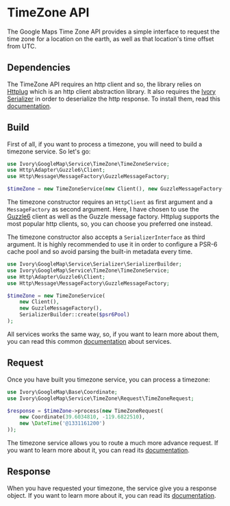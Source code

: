 # TimeZone API

The Google Maps Time Zone API provides a simple interface to request the time zone for a location on the earth, as well 
as that location's time offset from UTC.

## Dependencies

The TimeZone API requires an http client and so, the library relies on [Httplug](http://httplug.io/) which is an http 
client abstraction library. It also requires the [Ivory Serializer](https://github.com/bresam/ivory-serializer) in 
order to deserialize the http response. To install them, read this [documentation](/docs/installation.md).

## Build

First of all, if you want to process a timezone, you will need to build a timezone service. So let's go:

``` php
use Ivory\GoogleMap\Service\TimeZone\TimeZoneService;
use Http\Adapter\Guzzle6\Client;
use Http\Message\MessageFactory\GuzzleMessageFactory;

$timeZone = new TimeZoneService(new Client(), new GuzzleMessageFactory());
```

The timezone constructor requires an `HttpClient` as first argument and a `MessageFactory` as second argument. Here, 
I have chosen to use the [Guzzle6](http://docs.guzzlephp.org/en/latest/psr7.html) client as well as the Guzzle message 
factory. Httplug supports the most popular http clients, so, you can choose you preferred one instead.

The timezone constructor also accepts a `SerializerInterface` as third argument. It is highly recommended to use it in 
order to configure a PSR-6 cache pool and so avoid parsing the built-in metadata every time.  

``` php
use Ivory\GoogleMap\Service\Serializer\SerializerBuilder;
use Ivory\GoogleMap\Service\TimeZone\TimeZoneService;
use Http\Adapter\Guzzle6\Client;
use Http\Message\MessageFactory\GuzzleMessageFactory;

$timeZone = new TimeZoneService(
    new Client(),
    new GuzzleMessageFactory(),
    SerializerBuilder::create($psr6Pool)
);
```

All services works the same way, so, if you want to learn more about them, you can read this common 
[documentation](/docs/service/service.md) about services.

## Request

Once you have built you timezone service, you can process a timezone:

``` php
use Ivory\GoogleMap\Base\Coordinate;
use Ivory\GoogleMap\Service\TimeZone\Request\TimeZoneRequest;

$response = $timeZone->process(new TimeZoneRequest(
    new Coordinate(39.6034810, -119.6822510),
    new \DateTime('@1331161200')
));
```

The timezone service allows you to route a much more advance request. If you want to learn more about it, you can 
read its [documentation](/docs/service/timezone/timezone_request.md).

## Response

When you have requested your timezone, the service give you a response object. If you want to learn more about it, you 
can read its [documentation](/docs/service/timezone/timezone_response.md).
